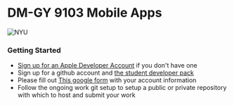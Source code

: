 # DM-GY 9103 Mobile Apps

![NYU](http://ws2.polishedsolid.com/de/nyu_soe_logo.png)

### Getting Started
* [Sign up for an Apple Developer Account](https://developer.apple.com/register/index.action) if you don't have one
* Sign up for a github account and [the student developer pack](https://education.github.com/pack)
* Please fill out [This google form](http://goo.gl/forms/MnKIxzNEFX) with your account information
* Follow the ongoing work git setup to setup a public or private repository with which to host and submit your work

